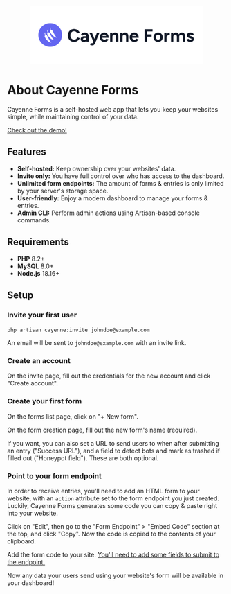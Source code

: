 <p align="center"><img src="https://raw.githubusercontent.com/brandoncbang/cayenne-forms/master/resources/svg/logos/wordmark.svg" width="400" alt="Cayenne Forms Logo" /></p>

# About Cayenne Forms
Cayenne Forms is a self-hosted web app that lets you keep your websites simple, while maintaining control of your data.

[Check out the demo!](https://cayenne-forms-demo.brandonbang.com)

## Features
- **Self-hosted:** Keep ownership over your websites' data.
- **Invite only:** You have full control over who has access to the dashboard.
- **Unlimited form endpoints:** The amount of forms & entries is only limited by your server's storage space.
- **User-friendly:** Enjoy a modern dashboard to manage your forms & entries.
- **Admin CLI:** Perform admin actions using Artisan-based console commands.

## Requirements
- **PHP** 8.2+
- **MySQL** 8.0+
- **Node.js** 18.16+

## Setup

### Invite your first user
```shell
php artisan cayenne:invite johndoe@example.com
```

An email will be sent to `johndoe@example.com` with an invite link.

### Create an account
On the invite page, fill out the credentials for the new account and click "Create account".

### Create your first form
On the forms list page, click on "+ New form".

On the form creation page, fill out the new form's name (required).

If you want, you can also set a URL to send users to when after submitting an entry ("Success URL"), and a field to
detect bots and mark as trashed if filled out ("Honeypot field"). These are both optional.

### Point to your form endpoint
In order to receive entries, you'll need to add an HTML form to your website, with an `action` attribute set to the form
endpoint you just created. Luckily, Cayenne Forms generates some code you can copy & paste right into your website.

Click on "Edit", then go to the "Form Endpoint" > "Embed Code" section at the top, and click "Copy". Now the code is
copied to the contents of your clipboard.

Add the form code to your site.
[You'll need to add some fields to submit to the endpoint.](https://developer.mozilla.org/en-US/docs/Web/HTML/Element/form)

Now any data your users send using your website's form will be available in your dashboard!
